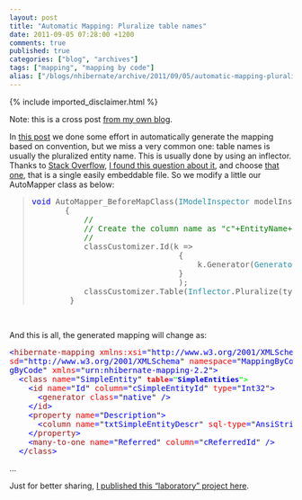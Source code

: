 ```yaml
---
layout: post
title: "Automatic Mapping: Pluralize table names"
date: 2011-09-05 07:28:00 +1200
comments: true
published: true
categories: ["blog", "archives"]
tags: ["mapping", "mapping by code"]
alias: ["/blogs/nhibernate/archive/2011/09/05/automatic-mapping-pluralize-table-names.aspx"]
---
```

<!-- more -->
{% include imported_disclaimer.html %}
<p>Note: this is a cross post <a href="http://www.felicepollano.com/2011/09/02/AutomaticMappingPluralizeTableNames.aspx" target="_blank">from my own blog</a>.</p>
<p>In <a href="http://www.felicepollano.com/2011/09/01/UsingNH32MappingByCodeForAutomaticMapping.aspx" target="_blank">this post</a> we done some effort in automatically generate the mapping based on convention, but we miss a very common one: table names is usually the pluralized entity name. This is usually done by using an inflector. Thanks to <a href="http://www.stackoverflow.com" target="_blank">Stack Overflow</a>, <a href="http://stackoverflow.com/questions/2552816/alternatives-to-inflector-net" target="_blank">I found this question about it</a>, and choose <a href="http://cid-net.googlecode.com/svn/trunk/src/Cid.Mvc/Inflector.cs" target="_blank">that one</a>, that is a single easily embeddable file. So we modify a little our AutoMapper class as below:</p>
<blockquote>
<pre class="code"><span style="color: blue">void </span>AutoMapper_BeforeMapClass(<span style="color: #2b91af">IModelInspector </span>modelInspector, <span style="color: #2b91af">Type </span>type, <span style="color: #2b91af">IClassAttributesMapper </span>classCustomizer)
       {
           <span style="color: green">//
           // Create the column name as "c"+EntityName+"Id"
           //
           </span>classCustomizer.Id(k =&gt; 
                               { 
                                   k.Generator(<span style="color: #2b91af">Generators</span>.Native); k.Column(<span style="color: #a31515">"c" </span>+ type.Name + <span style="color: #a31515">"Id"</span>); 
                               }
                               );
           classCustomizer.Table(<span style="color: #2b91af">Inflector</span>.Pluralize(type.Name));
        }</pre>
</blockquote>
<p><a href="http://11011.net/software/vspaste"></a>&nbsp;</p>
<p>And this is all, the generated mapping will change as:</p>
<pre class="code"><span style="color: blue">&lt;</span><span style="color: #a31515">hibernate-mapping </span><span style="color: red">xmlns:xsi</span><span style="color: blue">=</span>"<span style="color: blue">http://www.w3.org/2001/XMLSchema-instance</span>" <span style="color: red">xmlns:x</span><span style="color: blue">=</span>""
<span style="color: red">sd</span><span style="color: blue">=</span>"<span style="color: blue">http://www.w3.org/2001/XMLSchema</span>" <span style="color: red">namespace</span><span style="color: blue">=</span>"<span style="color: blue">MappingByCode</span>" <span style="color: red">assembly</span><span style="color: blue">=</span>"<span style="color: blue">Mappin
gByCode</span>" <span style="color: red">xmlns</span><span style="color: blue">=</span>"<span style="color: blue">urn:nhibernate-mapping-2.2</span>"<span style="color: blue">&gt;
  &lt;</span><span style="color: #a31515">class </span><span style="color: red">name</span><span style="color: blue">=</span>"<span style="color: blue">SimpleEntity</span>" <span style="color: #00ff00;"><b><span style="font-size: medium;"><span style="color: red">table</span><span style="color: blue">=</span>"<span style="color: blue">SimpleEntities</span>"</span></b></span><span style="color: blue"><span style="color: #00ff00; font-size: medium;"><b>&gt;</b></span>
    &lt;</span><span style="color: #a31515">id </span><span style="color: red">name</span><span style="color: blue">=</span>"<span style="color: blue">Id</span>" <span style="color: red">column</span><span style="color: blue">=</span>"<span style="color: blue">cSimpleEntityId</span>" <span style="color: red">type</span><span style="color: blue">=</span>"<span style="color: blue">Int32</span>"<span style="color: blue">&gt;
      &lt;</span><span style="color: #a31515">generator </span><span style="color: red">class</span><span style="color: blue">=</span>"<span style="color: blue">native</span>" <span style="color: blue">/&gt;
    &lt;/</span><span style="color: #a31515">id</span><span style="color: blue">&gt;
    &lt;</span><span style="color: #a31515">property </span><span style="color: red">name</span><span style="color: blue">=</span>"<span style="color: blue">Description</span>"<span style="color: blue">&gt;
      &lt;</span><span style="color: #a31515">column </span><span style="color: red">name</span><span style="color: blue">=</span>"<span style="color: blue">txtSimpleEntityDescr</span>" <span style="color: red">sql-type</span><span style="color: blue">=</span>"<span style="color: blue">AnsiString</span>" <span style="color: blue">/&gt;
    &lt;/</span><span style="color: #a31515">property</span><span style="color: blue">&gt;
    &lt;</span><span style="color: #a31515">many-to-one </span><span style="color: red">name</span><span style="color: blue">=</span>"<span style="color: blue">Referred</span>" <span style="color: red">column</span><span style="color: blue">=</span>"<span style="color: blue">cReferredId</span>" <span style="color: blue">/&gt;
  &lt;/</span><span style="color: #a31515">class</span><span style="color: blue">&gt;
</span></pre>
<p>
<a href="http://11011.net/software/vspaste"></a>&hellip; 
</p>
<p>Just for better sharing, <a href="https://bitbucket.org/Felice_Pollano/mappingbycode" target="_blank">I published this &ldquo;laboratory&rdquo; project here</a>.</p>
